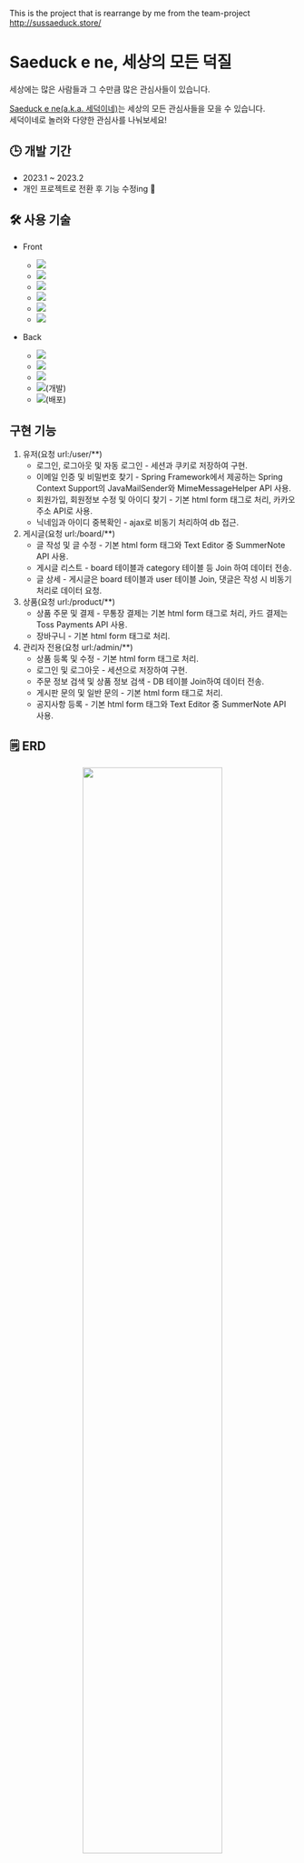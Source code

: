 This is the project that is rearrange by me from the team-project   
http://sussaeduck.store/   

# Saeduck e ne, 세상의 모든 덕질   
   
 세상에는 많은 사람들과 그 수만큼 많은 관심사들이 있습니다.  
 
 [Saeduck e ne(a.k.a. 세덕이네)](http://sussaeduck.store/)는 세상의 모든 관심사들을 모을 수 있습니다.   
 세덕이네로 놀러와 다양한 관심사를 나눠보세요!

## 🕒 개발 기간   
* 2023.1 ~ 2023.2
* 개인 프로젝트로 전환 후 기능 수정ing 💭   

## 🛠️ 사용 기술   
* Front   
   * <img src="https://img.shields.io/badge/HTML-E34F26?style=flat-square&logo=html5&logoColor=black">   
   * <img src="https://img.shields.io/badge/CSS-1572B6?style=flat-square&logo=css3&logoColor=black">   
   * <img src="https://img.shields.io/badge/JavaScript-F7DF1E?style=flat-square&logo=JavaScript&logoColor=black">   
   * <img src="https://img.shields.io/badge/-Jsp-344CB7?style=flat-square&logo=Java&logoColor=black"/>   
   * <img src="https://img.shields.io/badge/jQuery-0769AD?style=flat-square&logo=jQuery&logoColor=black">  
   * <img src="https://img.shields.io/badge/Bootstrap-7952B3?style=flat-square&logo=Bootstrap&logoColor=black">

* Back   
   * <img src="https://img.shields.io/badge/Java-E34F26?style=flat-square&logo=Java&logoColor=white"/>   
   * <img src="https://img.shields.io/badge/Spring-6DB33F?style=flat-square&logo=Spring&logoColor=white"/>   
   * <img src="https://img.shields.io/badge/MyBatis-E34F26?style=flat-square&logo=MyBatis&logoColor=white"/>   
   * <img src="https://img.shields.io/badge/Oracle-F80000?style=flat-square&logo=Oracle&logoColor=white"/>(개발)   
   * <img src="https://img.shields.io/badge/MariaDB-003545?style=flat-square&logo=MariaDB&logoColor=white"/>(배포)   
## 구현 기능   
1. 유저(요청 url:/user/**)
   * 로그인, 로그아웃 및 자동 로그인 - 세션과 쿠키로 저장하여 구현.
   * 이메일 인증 및 비밀번호 찾기 - Spring Framework에서 제공하는 Spring Context Support의 JavaMailSender와 MimeMessageHelper API 사용.
   * 회원가입, 회원정보 수정 및 아이디 찾기 - 기본 html form 태그로 처리, 카카오 주소 API로 사용.
   * 닉네임과 아이디 중복확인 - ajax로 비동기 처리하여 db 접근.   
2. 게시글(요청 url:/board/**)
   * 글 작성 및 글 수정 - 기본 html form 태그와 Text Editor 중 SummerNote API 사용.
   * 게시글 리스트 - board 테이블과 category 테이블 등 Join 하여 데이터 전송.
   * 글 상세 - 게시글은 board 테이블과 user 테이블 Join, 댓글은 작성 시 비동기 처리로 데이터 요청.
3. 상품(요청 url:/product/**)
   * 상품 주문 및 결제 - 무통장 결제는 기본 html form 태그로 처리, 카드 결제는 Toss Payments API 사용.
   * 장바구니 - 기본 html form 태그로 처리.
4. 관리자 전용(요청 url:/admin/**)
   * 상품 등록 및 수정 - 기본 html form 태그로 처리.
   * 로그인 및 로그아웃 - 세션으로 저장하여 구현.
   * 주문 정보 검색 및 상품 정보 검색 - DB 테이블 Join하여 데이터 전송.
   * 게시판 문의 및 일반 문의 - 기본 html form 태그로 처리.
   * 공지사항 등록 - 기본 html form 태그와 Text Editor 중 SummerNote API 사용.

## 🗒️ ERD
<p align="center"><img src="https://user-images.githubusercontent.com/99123637/223102649-2ba5a71d-94f2-4216-bc33-daba47e0055f.png" width="70%" height="70%" /></p>   

## 📑 주요 화면 구성   
<p align="center"><img src="https://user-images.githubusercontent.com/99123637/223145101-c2671d09-826a-4e6a-8caf-1f71dcb8fa86.png" width="40%" height="290px"/>&nbsp;&nbsp;&nbsp;&nbsp;<img src="https://user-images.githubusercontent.com/99123637/223150143-7024dd20-84eb-4c28-9565-ebfd0a8a4b63.png" width="40%" height="290px"/></p>   
<p align="center"><img src="https://user-images.githubusercontent.com/99123637/223151072-aab1814e-2e33-477b-bbc5-a7e1b4e6eeab.png" width="40%" height="290px"/>&nbsp;&nbsp;&nbsp;&nbsp;<img src="https://user-images.githubusercontent.com/99123637/223151181-dff631e2-8e6f-42fe-973e-973acd7086ae.png" width="40%" height="290px"/></p>   
<p align="center"><img src="https://user-images.githubusercontent.com/99123637/223152536-5e73dac7-c09e-491a-9178-5219340742b4.png" width="40%" height="290px"/>&nbsp;&nbsp;&nbsp;&nbsp;<img src="https://user-images.githubusercontent.com/99123637/223151330-e83b92ab-8780-4a27-b773-1470bb0c53cd.png" width="40%" height="290px"/></p>   
<p align="center"><img src="https://user-images.githubusercontent.com/99123637/223151737-e5651eaf-eabb-462f-abdf-600625f7c09c.png" width="40%" height="290px"/>&nbsp;&nbsp;&nbsp;&nbsp;<img src="https://user-images.githubusercontent.com/99123637/223151794-a50204ee-3be3-42a7-9a50-cd1c9b72767e.png" width="40%" height="290px"/></p>   
<p align="center"><img src="https://user-images.githubusercontent.com/99123637/223152640-596834b8-b45a-40e5-a0a7-b4c113f3f34f.png" width="40%" height="290px"/>&nbsp;&nbsp;&nbsp;&nbsp;<img src="https://user-images.githubusercontent.com/99123637/223155965-a0a98dbc-b403-4d6f-8232-ce87d2f66dea.png" width="40%" height="290px"/></p>   
<p align="center"><img src="https://user-images.githubusercontent.com/99123637/223348543-b511c9d8-603e-4ada-a2df-3226eae6ee0c.png" width="40%" height="260px"/>&nbsp;&nbsp;&nbsp;&nbsp;<img src="https://user-images.githubusercontent.com/99123637/223348633-414c6af8-5bb7-4456-9008-a995c1cff322.png" width="40%" height="260px"/></p>   
<p align="center"><img src="https://user-images.githubusercontent.com/99123637/223348773-b01f8b56-1d87-4280-9a8e-0e1601f31f25.png" width="40%" height="260px"/>&nbsp;&nbsp;&nbsp;&nbsp;<img src="https://user-images.githubusercontent.com/99123637/223348897-049787b6-92d7-42f1-8916-bd8887a77343.png" width="40%" height="260px"/></p>   
<p align="center"><img src="https://user-images.githubusercontent.com/99123637/223348948-642e52a8-eb59-4228-bced-11d63913cb12.png" width="40%" height="200px"/>&nbsp;&nbsp;&nbsp;&nbsp;<img src="https://user-images.githubusercontent.com/99123637/223348990-e123c5e1-91ab-48e3-a3e9-7864584ff844.png" width="40%" height="200px"/></p>   


<!-- <p align="center"><img src="" width="40%" height="290px"/>&nbsp;&nbsp;&nbsp;&nbsp;<img src="" width="40%" height="290px"/></p> --> 



